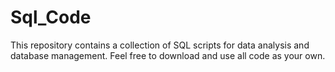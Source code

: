 # Sql_Code

This repository contains a collection of SQL scripts for data analysis and database management.
Feel free to download and use all code as your own.
